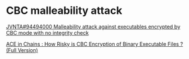 # CBC malleability attack
[JVNTA#94494000 Malleability attack against executables encrypted by CBC mode with no integrity check](https://jvn.jp/en/ta/JVNTA94494000/)

[ACE in Chains : How Risky is CBC Encryption of Binary Executable Files ? (Full Version)](https://eprint.iacr.org/2020/1159.pdf)
